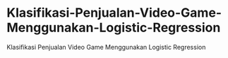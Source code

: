 # Klasifikasi-Penjualan-Video-Game-Menggunakan-Logistic-Regression
Klasifikasi Penjualan Video Game Menggunakan Logistic Regression
